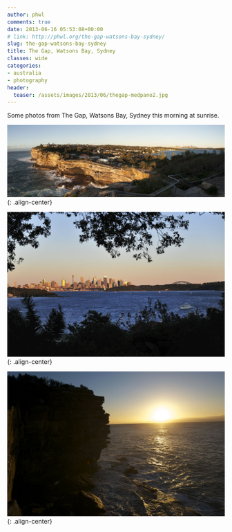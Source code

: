 ```yaml
---
author: phwl
comments: true
date: 2013-06-16 05:53:08+00:00
# link: http://phwl.org/the-gap-watsons-bay-sydney/
slug: the-gap-watsons-bay-sydney
title: The Gap, Watsons Bay, Sydney
classes: wide
categories:
- australia
- photography
header:
  teaser: /assets/images/2013/06/thegap-medpano2.jpg
---
```


Some photos from The Gap, Watsons Bay, Sydney this morning at sunrise.

![](/assets/images/2013/06/thegap-medpano2.jpg){: .align-center}

<!-- more -->
![](/assets/images/2013/06/DSC_5172.jpg){: .align-center}

![](/assets/images/2013/06/DSC_5176.jpg){: .align-center}
